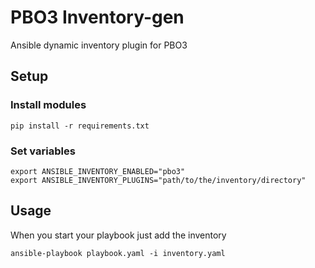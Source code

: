 # PBO3 Inventory-gen

Ansible dynamic inventory plugin for PBO3

## Setup
### Install modules
```
pip install -r requirements.txt
```
### Set variables
```
export ANSIBLE_INVENTORY_ENABLED="pbo3"
export ANSIBLE_INVENTORY_PLUGINS="path/to/the/inventory/directory"
```
## Usage
When you start your playbook just add the inventory
```
ansible-playbook playbook.yaml -i inventory.yaml
```
